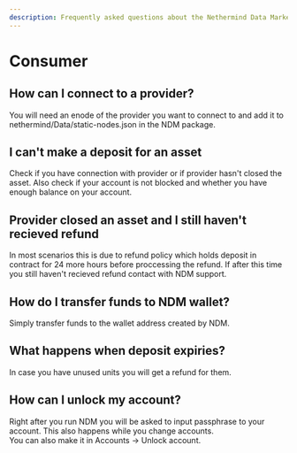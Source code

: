 ```yaml
---
description: Frequently asked questions about the Nethermind Data Marketplace - Consumer
---
```


# Consumer

## How can I connect to a provider?

You will need an enode of the provider you want to connect to and add it to nethermind/Data/static-nodes.json in the NDM package.

## I can't make a deposit for an asset

Check if you have connection with provider or if provider hasn't closed the asset. Also check if your account is not blocked and whether you have enough balance on your account.

## Provider closed an asset and I still haven't recieved refund

In most scenarios this is due to refund policy which holds deposit in contract for 24 more hours before proccessing the refund. If after this time you still haven't recieved refund contact with NDM support.

## How do I transfer funds to NDM wallet?

Simply transfer funds to the wallet address created by NDM.

## What happens when deposit expiries?

In case you have unused units you will get a refund for them.

## How can I unlock my account?

Right after you run NDM you will be asked to input passphrase to your account. This also happens while you change accounts.   
You can also make it in Accounts -&gt; Unlock account.


